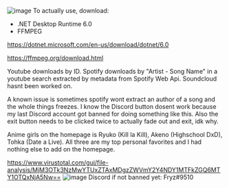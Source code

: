 ![image](https://i.imgur.com/g2HWdGY.png)
To actually use, download:
- .NET Desktop Runtime 6.0
- FFMPEG

https://dotnet.microsoft.com/en-us/download/dotnet/6.0

https://ffmpeg.org/download.html

Youtube downloads by ID.
Spotify downloads by "Artist - Song Name" in a youtube search extracted by metadata from Spotify Web Api.
Soundcloud hasnt been worked on.

A known issue is sometimes spotify wont extract an author of a song and the whole things freezes.
I know the Discord button dosent work because my last Discord account got banned for doing something like this.
Also the exit button needs to be clicked twice to actually fade out and exit, idk why.

Anime girls on the homepage is Ryuko (Kill la Kill), Akeno (Highschool DxD), Tohka (Date a Live).
All three are my top personal favorites and I had nothing else to add on the homepage.

https://www.virustotal.com/gui/file-analysis/MjM3OTk3NzMwYTUxZTAxMDgzZWVmY2Y4NDY1MTFkZGQ6MTY1OTQxNjA5Nw==
![image](https://i.imgur.com/bKX8S0E.png)
Discord if not banned yet: Fryz#9510
